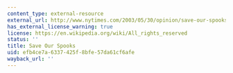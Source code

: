 ```yaml
---
content_type: external-resource
external_url: http://www.nytimes.com/2003/05/30/opinion/save-our-spooks.html
has_external_license_warning: true
license: https://en.wikipedia.org/wiki/All_rights_reserved
status: ''
title: Save Our Spooks
uid: efb4ce7a-6337-425f-8bfe-57da61cf6afe
wayback_url: ''
---
```

